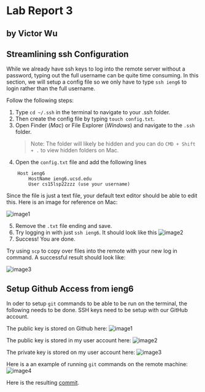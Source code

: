 # Lab Report 3
## by Victor Wu

## **Streamlining ssh Configuration**
While we already have ssh keys to log into the remote server without a password, typing out the full username can be quite time consuming. In this section, we will setup a config file so we only have to type `ssh ieng6` to login rather than the full username.

Follow the following steps:
1. Type `cd ~/.ssh` in the terminal to navigate to your .ssh folder.
2. Then create the config file by typing `touch config.txt`.
3. Open Finder (*Mac*) or File Explorer (*Windows*) and navigate to the `.ssh` folder.
    > Note: The folder will likely be hidden and you can do `CMD + Shift + .` to view hidden folders on Mac.
4. Open the `config.txt` file and add the following lines 
```
    Host ieng6
        HostName ieng6.ucsd.edu
        User cs15lsp22zzz (use your username)
```
Since the file is just a text file, your default text editor should be able to edit this. Here is an image for reference on Mac: 

![image1](https://raw.githubusercontent.com/vjwuUCSD/cse15l-lab-reports/main/LabReport3/Screen%20Shot%202022-05-08%20at%208.20.53%20PM.png)

5. Remove the `.txt` file ending and save.
6. Try logging in with just `ssh ieng6`. It should look like this 
![image2](https://github.com/vjwuUCSD/cse15l-lab-reports/blob/main/LabReport3/Screen%20Shot%202022-04-29%20at%207.41.37%20PM.png?raw=true)
7. Success! You are done.

Try using `scp` to copy over files into the remote with your new log in command. A successful result should look like:

![image3](https://github.com/vjwuUCSD/cse15l-lab-reports/blob/main/LabReport3/Screen%20Shot%202022-05-08%20at%208.33.52%20PM.png?raw=true)

## **Setup Github Access from ieng6** 

In oder to setup `git` commands to be able to be run on the terminal, the following needs to be done. SSH keys need to be setup with our GitHub account.


The public key is stored on Github here:
![image1](https://github.com/vjwuUCSD/cse15l-lab-reports/blob/main/LabReport3/Screen%20Shot%202022-05-08%20at%209.35.07%20PM.png?raw=true)

The public key is stored in my user account here:
![image2](https://github.com/vjwuUCSD/cse15l-lab-reports/blob/main/LabReport3/Screen%20Shot%202022-05-08%20at%209.37.09%20PM.png?raw=true)

The private key is stored on my user account here:
![image3](https://github.com/vjwuUCSD/cse15l-lab-reports/blob/main/LabReport3/Screen%20Shot%202022-05-08%20at%209.38.28%20PM.png?raw=true)

Here is a an example of running `git` commands on the remote machine:
![image4](https://github.com/vjwuUCSD/cse15l-lab-reports/blob/main/LabReport3/Screen%20Shot%202022-05-08%20at%209.58.02%20PM.png?raw=true)

Here is the resulting [commit](https://github.com/vjwuUCSD/markdown-parser/commit/bfcc273e2533cdd521bf6a00293409fbe4d92132).

## 

